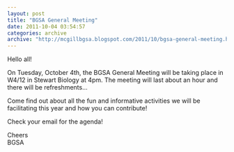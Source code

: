 ```yaml
---
layout: post
title: "BGSA General Meeting"
date: 2011-10-04 03:54:57
categories: archive
archive: "http://mcgillbgsa.blogspot.com/2011/10/bgsa-general-meeting.html"
---
```


Hello all!  
  
On Tuesday, October 4th, the BGSA General Meeting will be taking place in
W4/12 in Stewart Biology at 4pm. The meeting will last about an hour and there
will be refreshments...  
  
Come find out about all the fun and informative activities we will be
facilitating this year and how you can contribute!  
  
Check your email for the agenda!  
  
Cheers  
BGSA


    